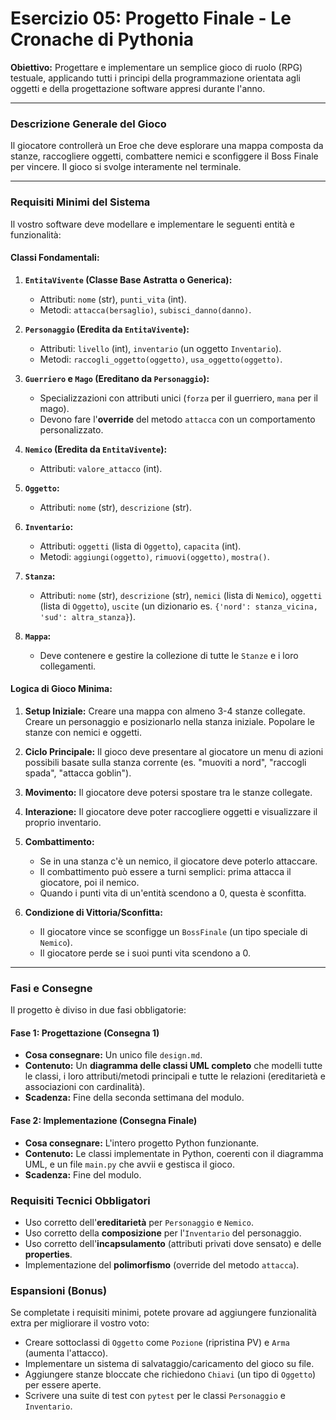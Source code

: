 # Esercizio 05: Progetto Finale - Le Cronache di Pythonia

**Obiettivo:** Progettare e implementare un semplice gioco di ruolo (RPG) testuale, applicando tutti i principi della programmazione orientata agli oggetti e della progettazione software appresi durante l'anno.

---

### Descrizione Generale del Gioco

Il giocatore controllerà un Eroe che deve esplorare una mappa composta da stanze, raccogliere oggetti, combattere nemici e sconfiggere il Boss Finale per vincere. Il gioco si svolge interamente nel terminale.

---

### Requisiti Minimi del Sistema

Il vostro software deve modellare e implementare le seguenti entità e funzionalità:

#### **Classi Fondamentali:**

1.  **`EntitaVivente` (Classe Base Astratta o Generica):**
    *   Attributi: `nome` (str), `punti_vita` (int).
    *   Metodi: `attacca(bersaglio)`, `subisci_danno(danno)`.

2.  **`Personaggio` (Eredita da `EntitaVivente`):**
    *   Attributi: `livello` (int), `inventario` (un oggetto `Inventario`).
    *   Metodi: `raccogli_oggetto(oggetto)`, `usa_oggetto(oggetto)`.

3.  **`Guerriero` e `Mago` (Ereditano da `Personaggio`):**
    *   Specializzazioni con attributi unici (`forza` per il guerriero, `mana` per il mago).
    *   Devono fare l'**override** del metodo `attacca` con un comportamento personalizzato.

4.  **`Nemico` (Eredita da `EntitaVivente`):**
    *   Attributi: `valore_attacco` (int).

5.  **`Oggetto`:**
    *   Attributi: `nome` (str), `descrizione` (str).

6.  **`Inventario`:**
    *   Attributi: `oggetti` (lista di `Oggetto`), `capacita` (int).
    *   Metodi: `aggiungi(oggetto)`, `rimuovi(oggetto)`, `mostra()`.

7.  **`Stanza`:**
    *   Attributi: `nome` (str), `descrizione` (str), `nemici` (lista di `Nemico`), `oggetti` (lista di `Oggetto`), `uscite` (un dizionario es. `{'nord': stanza_vicina, 'sud': altra_stanza}`).

8.  **`Mappa`:**
    *   Deve contenere e gestire la collezione di tutte le `Stanze` e i loro collegamenti.

#### **Logica di Gioco Minima:**

1.  **Setup Iniziale:** Creare una mappa con almeno 3-4 stanze collegate. Creare un personaggio e posizionarlo nella stanza iniziale. Popolare le stanze con nemici e oggetti.

2.  **Ciclo Principale:** Il gioco deve presentare al giocatore un menu di azioni possibili basate sulla stanza corrente (es. "muoviti a nord", "raccogli spada", "attacca goblin").

3.  **Movimento:** Il giocatore deve potersi spostare tra le stanze collegate.

4.  **Interazione:** Il giocatore deve poter raccogliere oggetti e visualizzare il proprio inventario.

5.  **Combattimento:**
    *   Se in una stanza c'è un nemico, il giocatore deve poterlo attaccare.
    *   Il combattimento può essere a turni semplici: prima attacca il giocatore, poi il nemico.
    *   Quando i punti vita di un'entità scendono a 0, questa è sconfitta.

6.  **Condizione di Vittoria/Sconfitta:**
    *   Il giocatore vince se sconfigge un `BossFinale` (un tipo speciale di `Nemico`).
    *   Il giocatore perde se i suoi punti vita scendono a 0.

---

### Fasi e Consegne

Il progetto è diviso in due fasi obbligatorie:

#### **Fase 1: Progettazione (Consegna 1)**
*   **Cosa consegnare:** Un unico file `design.md`.
*   **Contenuto:** Un **diagramma delle classi UML completo** che modelli tutte le classi, i loro attributi/metodi principali e tutte le relazioni (ereditarietà e associazioni con cardinalità).
*   **Scadenza:** Fine della seconda settimana del modulo.

#### **Fase 2: Implementazione (Consegna Finale)**
*   **Cosa consegnare:** L'intero progetto Python funzionante.
*   **Contenuto:** Le classi implementate in Python, coerenti con il diagramma UML, e un file `main.py` che avvii e gestisca il gioco.
*   **Scadenza:** Fine del modulo.

### Requisiti Tecnici Obbligatori

*   Uso corretto dell'**ereditarietà** per `Personaggio` e `Nemico`.
*   Uso corretto della **composizione** per l'`Inventario` del personaggio.
*   Uso corretto dell'**incapsulamento** (attributi privati dove sensato) e delle **properties**.
*   Implementazione del **polimorfismo** (override del metodo `attacca`).

### Espansioni (Bonus)

Se completate i requisiti minimi, potete provare ad aggiungere funzionalità extra per migliorare il vostro voto:
*   Creare sottoclassi di `Oggetto` come `Pozione` (ripristina PV) e `Arma` (aumenta l'attacco).
*   Implementare un sistema di salvataggio/caricamento del gioco su file.
*   Aggiungere stanze bloccate che richiedono `Chiavi` (un tipo di `Oggetto`) per essere aperte.
*   Scrivere una suite di test con `pytest` per le classi `Personaggio` e `Inventario`.
